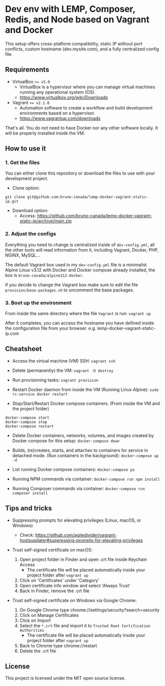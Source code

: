 # Dev env with LEMP, Composer, Redis, and Node based on Vagrant and Docker

This setup offers cross-platform compatibility, static IP without port conflicts, custom hostname (dev.mysite.com), and a fully centralized config file.

## Requirements
- VirtualBox `>= v5.0`
    - VirtualBox is a hypervisor where you can manage virtual machines running any operational system (OS).
    - https://www.virtualbox.org/wiki/Downloads
- Vagrant `>= v2.1.0`
    - Automation software to create a workflow and build development environments based on a hypervisor.
    - https://www.vagrantup.com/downloads

That's all. You do not need to have Docker nor any other software locally. It will be properly installed inside the VM.

## How to use it

### 1. Get the files

You can either clone this repository or download the files to use with your development project.

- Clone option:
```
git clone git@github.com:bruno-canada/lemp-docker-vagrant-static-ip.git
```

- Download option:
    - Access: https://github.com/bruno-canada/lemp-docker-vagrant-static-ip/archive/main.zip

### 2. Adjust the configs

Everything you need to change is centralized inside of `dev-config.yml`, all the other tools will read information from it, including Vagrant, Docker, PHP, NGINX, MySQL...

The default Vagrant box used in my `dev-config.yml` file is a minimalist Alpine Linux v3.12 with Docker and Docker compose already installed, the box is `bruno-canada/alpine312-docker`.

If you decide to change the Vagrant box make sure to edit the file `provision/base-packages.sh` to uncomment the base packages.

### 3. Boot up the environment

From inside the same directory where the file `Vagrant` is run: `vagrant up`

After it completes, you can access the hostname you have defined inside the configuration file from your browser. e.g. lemp-docker-vagrant-static-ip.com

## Cheatsheet

- Access the virtual machine (VM) SSH: `vagrant ssh`

- Delete (permanently) the VM: `vagrant -D destroy`

- Run provisioning tasks: `vagrant provision`

- Restart Docker daemon from inside the VM (Running Linux Alpine): `sudo rc-service docker restart`

- Stop/Start/Restart Docker compose containers. (From inside the VM and the project folder)
```
docker-compose start
docker-compose stop
docker-compose restart
```

- Delete Docker containers, networks, volumes, and images created by Docker compose for this setup: `docker-compose down`

- Builds, (re)creates, starts, and attaches to containers for service in detached mode. (Run containers in the background): `docker-compose up -d`

- List running Docker compose containers: `docker-compose ps`

- Running NPM commands via container: `docker-compose run npm install`

- Running Composer commands via container: `docker-compose run composer install`

## Tips and tricks

- Suppressing prompts for elevating privileges (Linux, macOS, or Windows)
    - Check: https://github.com/agiledivider/vagrant-hostsupdater#suppressing-prompts-for-elevating-privileges

- Trust self-signed certificate on macOS:
    1. Open project folder in Finder and open .crt file inside Keychain Access
        - The certificate file will be placed automatically inside your project folder after `vagrant up`
    2. Click on 'Certificates' under 'Category'
    3. Open certificate info window and select 'Always Trust'
    4. Back in Finder, remove the .crt file
    
- Trust self-signed certificate on Windows via Google Chrome:
    1. On Google Chrome type chrome://settings/security?search=security
    2. Click on Manage Certificates
    3. Click on Import
    4. Select the `*.crt` file and import it to `Trusted Root Certification Authorities`
        - The certificate file will be placed automatically inside your project folder after `vagrant up`
    5. Back to Chrome type chrome://restart
    6. Delete the .crt file

## License

This project is licensed under the MIT open source license.
